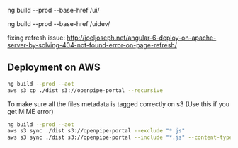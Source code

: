 ng build --prod  --base-href /ui/

ng build --prod  --base-href /uidev/

fixing refresh issue:
http://joeljoseph.net/angular-6-deploy-on-apache-server-by-solving-404-not-found-error-on-page-refresh/


## Deployment on AWS

```bash
ng build --prod --aot
aws s3 cp ./dist s3://openpipe-portal --recursive
```
To make sure all the files metadata is tagged correctly on s3 (Use this if you get MIME error)
```bash
ng build --prod --aot
aws s3 sync ./dist s3://openpipe-portal --exclude "*.js"
aws s3 sync ./dist s3://openpipe-portal --include "*.js" --content-type "application/javascript"
```

